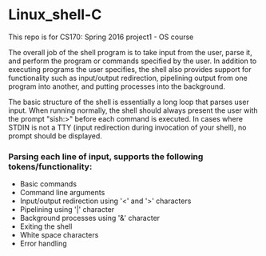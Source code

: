 # Linux_shell-C

This repo is for CS170: Spring 2016 project1 - OS course

The overall job of the shell program is to take input from the user, parse it, and perform the program or commands specified by the user. In addition to executing programs the user specifies, the shell also provides support for functionality such as input/output redirection, pipelining output from one program into another, and putting processes into the background.

The basic structure of the shell is essentially a long loop that parses user input. When running normally, the shell should always present the user with the prompt "sish:>" before each command is executed. In cases where STDIN is not a TTY (input redirection during invocation
of your shell), no prompt should be displayed.

### Parsing each line of input, supports the following tokens/functionality:
- Basic commands
- Command line arguments 
- Input/output redirection using '<' and '>' characters 
- Pipelining using '|' character 
- Background processes using '&' character 
- Exiting the shell 
- White space characters 
- Error handling
